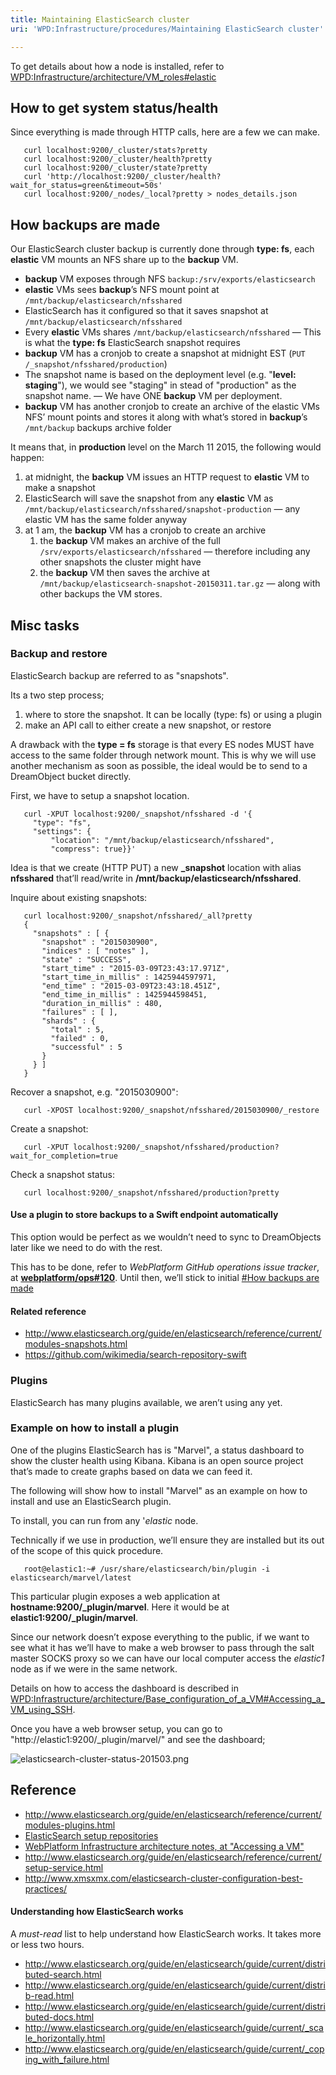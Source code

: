 ```yaml
---
title: Maintaining ElasticSearch cluster
uri: 'WPD:Infrastructure/procedures/Maintaining ElasticSearch cluster'

---
```

To get details about how a node is installed, refer to [WPD:Infrastructure/architecture/VM\_roles\#elastic](/WPD:Infrastructure/architecture/VM_roles#elastic)

## <span>How to get system status/health</span>

Since everything is made through HTTP calls, here are a few we can make.

       curl localhost:9200/_cluster/stats?pretty
       curl localhost:9200/_cluster/health?pretty
       curl localhost:9200/_cluster/state?pretty
       curl 'http://localhost:9200/_cluster/health?wait_for_status=green&timeout=50s'
       curl localhost:9200/_nodes/_local?pretty > nodes_details.json

## <span>How backups are made</span>

Our ElasticSearch cluster backup is currently done through **type: fs**, each **elastic** VM mounts an NFS share up to the **backup** VM.

-   **backup** VM exposes through NFS `backup:/srv/exports/elasticsearch`
-   **elastic** VMs sees **backup**’s NFS mount point at `/mnt/backup/elasticsearch/nfsshared`
-   ElasticSearch has it configured so that it saves snapshot at `/mnt/backup/elasticsearch/nfsshared`
-   Every **elastic** VMs shares `/mnt/backup/elasticsearch/nfsshared` — This is what the **type: fs** ElasticSearch snapshot requires
-   **backup** VM has a cronjob to create a snapshot at midnight EST (`PUT /_snapshot/nfsshared/production`)
-   The snapshot name is based on the deployment level (e.g. "**level: staging**"), we would see "staging" in stead of "production" as the snapshot name. — We have ONE **backup** VM per deployment.
-   **backup** VM has another cronjob to create an archive of the elastic VMs NFS’ mount points and stores it along with what’s stored in **backup**’s `/mnt/backup` backups archive folder

It means that, in **production** level on the March 11 2015, the following would happen:

1.  at midnight, the **backup** VM issues an HTTP request to **elastic** VM to make a snapshot
2.  ElasticSearch will save the snapshot from any **elastic** VM as `/mnt/backup/elasticsearch/nfsshared/snapshot-production` — any elastic VM has the same folder anyway
3.  at 1 am, the **backup** VM has a cronjob to create an archive
    1.  the **backup** VM makes an archive of the full `/srv/exports/elasticsearch/nfsshared` — therefore including any other snapshots the cluster might have
    2.  the **backup** VM then saves the archive at `/mnt/backup/elasticsearch-snapshot-20150311.tar.gz` — along with other backups the VM stores.

## <span>Misc tasks</span>

### <span>Backup and restore</span>

ElasticSearch backup are referred to as "snapshots".

Its a two step process;

1.  where to store the snapshot. It can be locally (type: fs) or using a plugin
2.  make an API call to either create a new snapshot, or restore

A drawback with the **type = fs** storage is that every ES nodes MUST have access to the same folder through network mount. This is why we will use another mechanism as soon as possible, the ideal would be to send to a DreamObject bucket directly.

First, we have to setup a snapshot location.

       curl -XPUT localhost:9200/_snapshot/nfsshared -d '{
         "type": "fs",
         "settings": {
             "location": "/mnt/backup/elasticsearch/nfsshared",
             "compress": true}}'

Idea is that we create (HTTP PUT) a new **\_snapshot** location with alias **nfsshared** that’ll read/write in **/mnt/backup/elasticsearch/nfsshared**.

Inquire about existing snapshots:

       curl localhost:9200/_snapshot/nfsshared/_all?pretty
       {
         "snapshots" : [ {
           "snapshot" : "2015030900",
           "indices" : [ "notes" ],
           "state" : "SUCCESS",
           "start_time" : "2015-03-09T23:43:17.971Z",
           "start_time_in_millis" : 1425944597971,
           "end_time" : "2015-03-09T23:43:18.451Z",
           "end_time_in_millis" : 1425944598451,
           "duration_in_millis" : 480,
           "failures" : [ ],
           "shards" : {
             "total" : 5,
             "failed" : 0,
             "successful" : 5
           }
         } ]
       }

Recover a snapshot, e.g. "2015030900":

       curl -XPOST localhost:9200/_snapshot/nfsshared/2015030900/_restore

Create a snapshot:

       curl -XPUT localhost:9200/_snapshot/nfsshared/production?wait_for_completion=true

Check a snapshot status:

       curl localhost:9200/_snapshot/nfsshared/production?pretty

#### <span>Use a plugin to store backups to a Swift endpoint automatically</span>

This option would be perfect as we wouldn’t need to sync to DreamObjects later like we need to do with the rest.

This has to be done, refer to *WebPlatform GitHub operations issue tracker*, at **[webplatform/ops\#120](https://github.com/webplatform/ops/issues/120)**. Until then, we’ll stick to initial [\#How backups are made](#How_backups_are_made)

#### <span>Related reference</span>

-   <http://www.elasticsearch.org/guide/en/elasticsearch/reference/current/modules-snapshots.html>
-   <https://github.com/wikimedia/search-repository-swift>

### <span>Plugins</span>

ElasticSearch has many plugins available, we aren’t using any yet.

### <span>Example on how to install a plugin</span>

One of the plugins ElasticSearch has is "Marvel", a status dashboard to show the cluster health using Kibana. Kibana is an open source project that’s made to create graphs based on data we can feed it.

The following will show how to install "Marvel" as an example on how to install and use an ElasticSearch plugin.

To install, you can run from any '*elastic* node.

Technically if we use in production, we’ll ensure they are installed but its out of the scope of this quick procedure.

       root@elastic1:~# /usr/share/elasticsearch/bin/plugin -i elasticsearch/marvel/latest

This particular plugin exposes a web application at **hostname:9200/\_plugin/marvel**. Here it would be at **elastic1:9200/\_plugin/marvel**.

Since our network doesn’t expose everything to the public, if we want to see what it has we’ll have to make a web browser to pass through the salt master SOCKS proxy so we can have our local computer access the *elastic1* node as if we were in the same network.

Details on how to access the dashboard is described in [WPD:Infrastructure/architecture/Base\_configuration\_of\_a\_VM\#Accessing\_a\_VM\_using\_SSH](/WPD:Infrastructure/architecture/Base_configuration_of_a_VM#Accessing_a_VM_using_SSH).

Once you have a web browser setup, you can go to "http://elastic1:9200/\_plugin/marvel/" and see the dashboard;

![elasticsearch-cluster-status-201503.png](/WPD/assets/public/6/61/elasticsearch-cluster-status-201503.png)

## <span>Reference</span>

-   <http://www.elasticsearch.org/guide/en/elasticsearch/reference/current/modules-plugins.html>
-   [ElasticSearch setup repositories](http://www.elasticsearch.org/guide/en/elasticsearch/reference/current/setup-repositories.html)
-   [WebPlatform Infrastructure architecture notes, at "Accessing a VM"](/WPD:Infrastructure/architecture/Base_configuration_of_a_VM#Accessing_a_VM_using_SSH)
-   <http://www.elasticsearch.org/guide/en/elasticsearch/reference/current/setup-service.html>
-   <http://www.xmsxmx.com/elasticsearch-cluster-configuration-best-practices/>

#### <span>Understanding how ElasticSearch works</span>

A *must-read* list to help understand how ElasticSearch works. It takes more or less two hours.

-   <http://www.elasticsearch.org/guide/en/elasticsearch/guide/current/distributed-search.html>
-   <http://www.elasticsearch.org/guide/en/elasticsearch/guide/current/distrib-read.html>
-   <http://www.elasticsearch.org/guide/en/elasticsearch/guide/current/distributed-docs.html>
-   <http://www.elasticsearch.org/guide/en/elasticsearch/guide/current/_scale_horizontally.html>
-   <http://www.elasticsearch.org/guide/en/elasticsearch/guide/current/_coping_with_failure.html>
